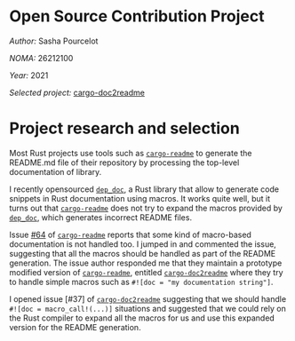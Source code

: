 # Open Source Contribution Project
*Author:* Sasha Pourcelot

*NOMA:* 26212100

*Year:* 2021

*Selected project:* [cargo-doc2readme](https://github.com/msrd0/cargo-doc2readme)

# Project research and selection

Most Rust projects use tools such as [`cargo-readme`] to generate the README.md
file of their repository by processing the top-level documentation of library.

I recently opensourced [`dep_doc`], a Rust library that allow to generate code
snippets in Rust documentation using macros. It works quite well, but it turns
out that [`cargo-readme`] does not try to expand the macros provided by
[`dep_doc`], which generates incorrect README files.

[`dep_doc`]: https://github.com/scrabsha/dep-doc
[`cargo-readme`]: https://github.com/livioribeiro/cargo-readme

Issue [#64] of [`cargo-readme`] reports that some kind of macro-based
documentation is not handled too. I jumped in and commented the issue,
suggesting that all the macros should be handled as part of the README
generation. The issue author responded me that they maintain a prototype
modified version of [`cargo-readme`], entitled [`cargo-doc2readme`] where they
try to handle simple macros such as `#![doc = "my documentation string"]`.

[#64]: https://github.com/livioribeiro/cargo-readme/issues/64
[`cargo-doc2readme`]: https://github.com/msrd0/cargo-doc2readme

I opened issue [#37] of [`cargo-doc2readme`] suggesting that we should handle
`#![doc = macro_call!(...)]` situations and suggested that we could rely on the
Rust compiler to expand all the macros for us and use this expanded version for
the README generation.

[`#37`]: https://github.com/msrd0/cargo-doc2readme/issues/37
